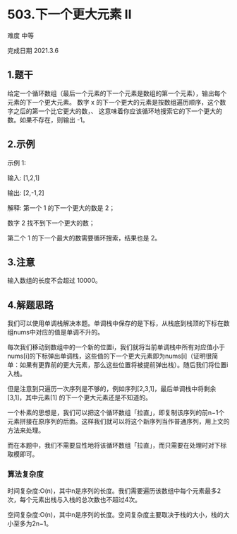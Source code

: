 # 503.下一个更大元素 II
难度 中等

完成日期 2021.3.6

## 1.题干
给定一个循环数组（最后一个元素的下一个元素是数组的第一个元素），输出每个元素的下一个更大元素。
数字 x 的下一个更大的元素是按数组遍历顺序，这个数字之后的第一个比它更大的数，、
这意味着你应该循环地搜索它的下一个更大的数。如果不存在，则输出 -1。


## 2.示例
示例 1:

输入: [1,2,1]

输出: [2,-1,2]

解释: 第一个 1 的下一个更大的数是 2；

数字 2 找不到下一个更大的数； 

第二个 1 的下一个最大的数需要循环搜索，结果也是 2。

## 3.注意
输入数组的长度不会超过 10000。

## 4.解题思路
我们可以使用单调栈解决本题。单调栈中保存的是下标，从栈底到栈顶的下标在数组nums中对应的值是单调不升的。

每次我们移动到数组中的一个新的位置i，我们就将当前单调栈中所有对应值小于nums[i]的下标弹出单调栈，这些值的下一个更大元素即为nums[i]（证明很简单：如果有更靠前的更大元素，那么这些位置将被提前弹出栈）。随后我们将位置i入栈。

但是注意到只遍历一次序列是不够的，例如序列[2,3,1]，最后单调栈中将剩余[3,1]，其中元素[1] 的下一个更大元素还是不知道的。

一个朴素的思想是，我们可以把这个循环数组「拉直」，即复制该序列的前n−1个元素拼接在原序列的后面。这样我们就可以将这个新序列当作普通序列，用上文的方法来处理。

而在本题中，我们不需要显性地将该循环数组「拉直」，而只需要在处理时对下标取模即可。


### 算法复杂度
时间复杂度:O(n)，其中n是序列的长度。我们需要遍历该数组中每个元素最多2次，每个元素出栈与入栈的总次数也不超过4次。

空间复杂度:O(n)，其中n是序列的长度。空间复杂度主要取决于栈的大小，栈的大小至多为2n−1。

